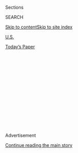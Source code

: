 <div id="app">

<div>

<div>

<div>

<div class="NYTAppHideMasthead css-1q2w90k e1suatyy0">

<div class="section css-ui9rw0 e1suatyy2">

<div class="css-eph4ug er09x8g0">

<div class="css-6n7j50">

</div>

<span class="css-1dv1kvn">Sections</span>

<div class="css-10488qs">

<span class="css-1dv1kvn">SEARCH</span>

</div>

[Skip to content](#site-content)[Skip to site index](#site-index)

</div>

<div id="masthead-section-label" class="css-1wr3we4 eaxe0e00">

[U.S.](https://www.nytimes.com/section/us)

</div>

<div class="css-10698na e1huz5gh0">

</div>

</div>

<div id="masthead-bar-one" class="section hasLinks css-15hmgas e1csuq9d3">

<div class="css-uqyvli e1csuq9d0">

</div>

<div class="css-1uqjmks e1csuq9d1">

</div>

<div class="css-9e9ivx">

[](https://myaccount.nytimes.com/auth/login?response_type=cookie&client_id=vi)

</div>

<div class="css-1bvtpon e1csuq9d2">

[Today’s Paper](https://www.nytimes.com/section/todayspaper)

</div>

</div>

</div>

</div>

<div data-aria-hidden="false">

<div id="site-content" role="main">

<div>

<div class="css-1aor85t" style="opacity:0.000000001;z-index:-1;visibility:hidden">

<div class="css-1hqnpie">

<div class="css-epjblv">

<span class="css-17xtcya">[U.S.](/section/us)</span><span class="css-x15j1o">|</span><span class="css-fwqvlz">Detention
of Migrant Children Has Skyrocketed to Highest Levels Ever</span>

</div>

<div class="css-k008qs">

<div class="css-1iwv8en">

<span class="css-18z7m18"></span>

<div>

</div>

</div>

<span class="css-1n6z4y">https://nyti.ms/2Nat9tC</span>

<div class="css-1705lsu">

<div class="css-4xjgmj">

<div class="css-4skfbu" role="toolbar" data-aria-label="Social Media Share buttons, Save button, and Comments Panel with current comment count" data-testid="share-tools">

  - 
  - 
  - 
  - 
    
    <div class="css-6n7j50">
    
    </div>

  - 
  - 

</div>

</div>

</div>

</div>

</div>

</div>

<div id="NYT_TOP_BANNER_REGION" class="css-13pd83m">

</div>

<div id="top-wrapper" class="css-1sy8kpn">

<div id="top-slug" class="css-l9onyx">

Advertisement

</div>

[Continue reading the main story](#after-top)

<div class="ad top-wrapper" style="text-align:center;height:100%;display:block;min-height:250px">

<div id="top" class="place-ad" data-position="top" data-size-key="top">

</div>

</div>

<div id="after-top">

</div>

</div>

<div id="sponsor-wrapper" class="css-1hyfx7x">

<div id="sponsor-slug" class="css-19vbshk">

Supported by

</div>

[Continue reading the main story](#after-sponsor)

<div id="sponsor" class="ad sponsor-wrapper" style="text-align:center;height:100%;display:block">

</div>

<div id="after-sponsor">

</div>

</div>

<div class="css-1vkm6nb ehdk2mb0">

# Detention of Migrant Children Has Skyrocketed to Highest Levels Ever

</div>

<div class="css-79elbk" data-testid="photoviewer-wrapper">

<div class="css-z3e15g" data-testid="photoviewer-wrapper-hidden">

</div>

<div class="css-1a48zt4 ehw59r15" data-testid="photoviewer-children">

![<span class="css-16f3y1r e13ogyst0" data-aria-hidden="true">Immigrant
children, many separated from their parents, are being housed in tents
in Tornillo, Tex., near the Mexican
border.</span><span class="css-cnj6d5 e1z0qqy90" itemprop="copyrightHolder"><span class="css-1ly73wi e1tej78p0">Credit...</span><span><span>Mike
Blake/Reuters</span></span></span>](https://static01.nyt.com/images/2018/06/20/reader-center/13MIGRANTKIDS-01/merlin_139819185_e47ce2d3-4c06-48ab-af2d-2729dcdbcd6f-articleLarge.jpg?quality=75&auto=webp&disable=upscale)

</div>

</div>

<div class="css-xt80pu e12qa4dv0">

<div class="css-18e8msd">

<div class="css-vp77d3 epjyd6m0">

<div class="css-1baulvz">

By [<span class="css-1baulvz last-byline" itemprop="name">Caitlin
Dickerson</span>](https://www.nytimes.com/by/caitlin-dickerson)

</div>

</div>

  - Sept. 12, 2018

  - 
    
    <div class="css-4xjgmj">
    
    <div class="css-d8bdto" role="toolbar" data-aria-label="Social Media Share buttons, Save button, and Comments Panel with current comment count" data-testid="share-tools">
    
      - 
      - 
      - 
      - 
        
        <div class="css-6n7j50">
        
        </div>
    
      - 
      - 
    
    </div>
    
    </div>

</div>

</div>

<div class="section meteredContent css-1r7ky0e" name="articleBody" itemprop="articleBody">

<div class="css-1fanzo5 StoryBodyCompanionColumn">

<div class="css-53u6y8">

Even though hundreds of children separated from their families after
crossing the border have been released under court order, the overall
number of detained migrant children has exploded to the highest ever
recorded — a significant counternarrative to the Trump administration’s
efforts to reduce the number of undocumented families coming to the
United States.

Population levels at federally contracted shelters for migrant children
have quietly shot up more than fivefold since last summer, according to
data obtained by The New York Times, reaching a total of 12,800 this
month. There were 2,400 such children in custody in May 2017.

The huge increases, which have placed the federal shelter system near
capacity, are due not to an influx of children entering the country, but
a reduction in the number being released to live with families and other
sponsors, the data collected by the Department of Health and Human
Services suggests. Some of those who work in the migrant shelter network
say the bottleneck is straining both the children and the system that
cares for them.

Most of the children crossed the border alone, without their parents.
Many are teenagers from Central America, and they are housed in a system
of more than 100 shelters across the United States, with the highest
concentration near the southwest border.

</div>

</div>

<div class="css-1fanzo5 StoryBodyCompanionColumn">

<div class="css-53u6y8">

The new data was reported to members of Congress, who shared it with The
Times. It shows that despite the Trump administration’s efforts to
discourage Central American migrants, roughly the same number of
children are crossing the border as in years past. The big difference,
said those familiar with the shelter system, is that red tape and fear
brought on by stricter immigration enforcement have discouraged
relatives and family friends from coming forward to sponsor children.

Shelter capacities have hovered close to 90 percent since at least May,
compared to about 30 percent a year ago. Any new surge in border
crossings, which could happen at any time, could quickly overwhelm the
system, operators say.

“The closer they get to 100 percent, the less ability they will have to
address anything unforeseen,” said Mark Greenberg, who oversaw the care
of migrant children for the Health and Human Services Department under
President Barack Obama. “Even if there’s not a sudden influx, they will
be running out of capacity soon unless something changes.”

The administration appeared to move to address that on Tuesday, when it
announced that it will triple the size of a temporary “tent city” in
Tornillo, Tex., to house up to 3,800 children through the end of the
year. Immigrant advocates and members of Congress reacted to the news
with distress, because conditions are comparatively harsh in such large
overflow facilities, compared with traditional shelters.

Facilities like the one in Tornillo are also more expensive to operate,
according to Representative Rosa DeLauro of Connecticut, the ranking
Democrat on the House Appropriations subcommittee that funds the shelter
program. She said such facilities cost about $750 per child per day, or
three times the amount of a typical shelter.

</div>

</div>

<div class="css-1fanzo5 StoryBodyCompanionColumn">

<div class="css-53u6y8">

“You are flying in the face of child welfare, and we’re doing it by
design,” Ms. DeLauro said. “You drive up the cost and you prolong the
trauma on these children.”

Federal authorities said they were dealing with high levels of illegal
border crossings and requests for asylum. “The number of unaccompanied
alien children apprehended are a symptom of the larger issue of a broken
immigration system,” Evelyn Stauffer, press secretary for the Department
of Health and Human Services, said in a statement. “That is why H.H.S.
joins the president in calling on Congress to address this broken system
and the pull factors that have led to increasing numbers at the U.S.
border.”

The system for sheltering migrant children came under scrutiny this
summer, when more than 2,500 children who were separated from their
parents were housed in federally contracted shelters under the Trump
administration’s zero tolerance border enforcement policy. But those
children were only a fraction of the total number of children who are
currently detained.

Historically, children categorized as “unaccompanied” have been placed
with sponsors, such as parents already in the United States, extended
family members or family friends, as soon as the sponsors can be vetted
by federal authorities. But the new data shows that the placement
process has slowed significantly. Monthly releases have plummeted by
about two-thirds since last year.

The delays in vetting sponsors relate, in part, to changes the Trump
administration has made in how the process works. In June, the
authorities announced that potential sponsors and other adult members of
their households would have to submit fingerprints, and that the data
would be shared with immigration authorities.

Traditionally, most sponsors have been undocumented themselves, and
therefore are wary of risking deportation by stepping forward to claim
sponsorship of a child. Even those who are willing to become sponsors
have had to wait months to be fingerprinted and otherwise reviewed.

Federal officials say their vetting procedures are designed to safeguard
the children in their care.

</div>

</div>

<div class="css-1fanzo5 StoryBodyCompanionColumn">

<div class="css-53u6y8">

“Children who enter the country illegally are at high risk for
exploitation by traffickers and smugglers,” Ms. Stauffer said in her
statement.

But the longer children are detained, the more anxious and depressed
they are likely to become, according to Mr. Greenberg, who oversaw the
program under Mr. Obama. When that happens, children may try to harm
themselves or escape, and can become violent with the staff and with one
another, he said.

[Stories](https://www.nytimes.com/2018/06/24/us/migrant-boy-leaves-texas-shelter.html)
of such behavior [have
emerged](https://www.nytimes.com/2018/07/14/us/migrant-children-shelters.html)
through reporting in recent months as the shelter system has faced
intense criticism by members of Congress and the public.

“Being in congregate care for an extended period of time is not a good
thing. It increases the likelihood of things going wrong,” Mr. Greenberg
said.

The administration funneled children who were separated from their
parents into the shelter system this summer under the earlier policy,
without any apparent collaboration with the officials who oversee the
shelter program.

The separated children injected a new degree of chaos into the
facilities, according to several shelter operators, who spoke
anonymously because they are barred by the government from speaking to
the news media. The children were younger and more traumatized than
those the shelters were used to dealing with, and they arrived without a
plan for when they could be released or to whom.

But the system had already been overwhelmed for months, operators said,
as children continued to flow in while fewer were being discharged.

</div>

</div>

<div class="css-1fanzo5 StoryBodyCompanionColumn">

<div class="css-53u6y8">

The shelter system has overflowed before. In 2014, when unaccompanied
children flooded across the border in unprecedented numbers, a lack of
shelter space led to a backup of children at the border in what
authorities referred to at the time as a humanitarian crisis.

Since then, new facilities have been constructed or arranged by contract
— and they are now nearing capacity.

</div>

</div>

</div>

<div>

</div>

<div>

</div>

<div>

</div>

<div>

<div id="bottom-wrapper" class="css-1ede5it">

<div id="bottom-slug" class="css-l9onyx">

Advertisement

</div>

[Continue reading the main story](#after-bottom)

<div id="bottom" class="ad bottom-wrapper" style="text-align:center;height:100%;display:block;min-height:90px">

</div>

<div id="after-bottom">

</div>

</div>

</div>

</div>

</div>

## Site Index

<div>

</div>

## Site Information Navigation

  - [© <span>2020</span> <span>The New York Times
    Company</span>](https://help.nytimes.com/hc/en-us/articles/115014792127-Copyright-notice)

<!-- end list -->

  - [NYTCo](https://www.nytco.com/)
  - [Contact
    Us](https://help.nytimes.com/hc/en-us/articles/115015385887-Contact-Us)
  - [Work with us](https://www.nytco.com/careers/)
  - [Advertise](https://nytmediakit.com/)
  - [T Brand Studio](http://www.tbrandstudio.com/)
  - [Your Ad
    Choices](https://www.nytimes.com/privacy/cookie-policy#how-do-i-manage-trackers)
  - [Privacy](https://www.nytimes.com/privacy)
  - [Terms of
    Service](https://help.nytimes.com/hc/en-us/articles/115014893428-Terms-of-service)
  - [Terms of
    Sale](https://help.nytimes.com/hc/en-us/articles/115014893968-Terms-of-sale)
  - [Site Map](https://spiderbites.nytimes.com)
  - [Help](https://help.nytimes.com/hc/en-us)
  - [Subscriptions](https://www.nytimes.com/subscription?campaignId=37WXW)

</div>

</div>

</div>

</div>
